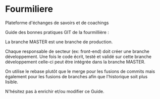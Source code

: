 # Fourmiliere
Plateforme d'échanges de savoirs et de coachings

Guide des bonnes pratiques GIT de la fourmillière :

La branche MASTER est une branche de production.

Chaque responsable de secteur (ex: front-end) doit créer une branche développement.
Une fois le code écrit, testé et validé sur cette branche développement celle-ci peut être
intégrée dans la branche MASTER.

On utilise le rebase plutôt que le merge pour les fusions de commits mais également pour les
fusions de branches afin que l'historique soit plus lisible.

N'hésitez pas à enrichir et/ou modifier ce Guide.
